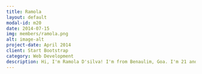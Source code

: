 ```yaml
---
title: Ramola
layout: default
modal-id: m20
date: 2014-07-15
img: members/ramola.png
alt: image-alt
project-date: April 2014
client: Start Bootstrap
category: Web Development
description: Hi, I'm Ramola D'silva! I'm from Benaulim, Goa. I'm 21 and have a degree in English and psychology. I like animals, art, movies and conspiracy theories. I'm an ambivert and love making friends. Which is one of the reasons I'm in the Carmel Youth. Other reasons are just to explore my spiritual side and do what I can to better myself as a person. I love the unity and the passion to do something good that I see in this group. These days, I'm homebound and also asthmatic, so I can't contribute as much as I'd like to. But I'm a Light, and I help out in all the little ways I can.
---
```

